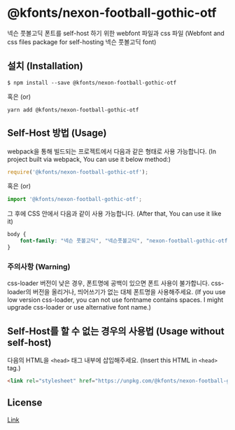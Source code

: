 # @kfonts/nexon-football-gothic-otf

넥슨 풋볼고딕 폰트를 self-host 하기 위한 webfont 파일과 css 파일
(Webfont and css files package for self-hosting 넥슨 풋볼고딕 font)

## 설치 (Installation)

```
$ npm install --save @kfonts/nexon-football-gothic-otf
```

혹은 (or)

```
yarn add @kfonts/nexon-football-gothic-otf
```

## Self-Host 방법 (Usage)

webpack을 통해 빌드되는 프로젝트에서 다음과 같은 형태로 사용 가능합니다.
(In project built via webpack, You can use it below method:)

```js
require('@kfonts/nexon-football-gothic-otf');
```

혹은 (or)

```js
import '@kfonts/nexon-football-gothic-otf';
```

그 후에 CSS 안에서 다음과 같이 사용 가능합니다.
(After that, You can use it like it)

```css
body {
    font-family: "넥슨 풋볼고딕", "넥슨풋볼고딕", "nexon-football-gothic-otf";
}
```

### 주의사항 (Warning)

css-loader 버전이 낮은 경우, 폰트명에 공백이 있으면 폰트 사용이 불가합니다.
css-loader의 버전을 올리거나, 띄어쓰기가 없는 대체 폰트명을 사용해주세요.
(If you use low version css-loader, you can not use fontname contains spaces.
I might upgrade css-loader or use alternative font name.)

## Self-Host를 할 수 없는 경우의 사용법 (Usage without self-host)

다음의 HTML을 `<head>` 태그 내부에 삽입해주세요.
(Insert this HTML in `<head>` tag.)

```html
<link rel="stylesheet" href="https://unpkg.com/@kfonts/nexon-football-gothic-otf/index.css" />
```

## License

[Link](http://levelup.nexon.com/font/index.aspx)